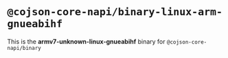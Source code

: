 # `@cojson-core-napi/binary-linux-arm-gnueabihf`

This is the **armv7-unknown-linux-gnueabihf** binary for `@cojson-core-napi/binary`
